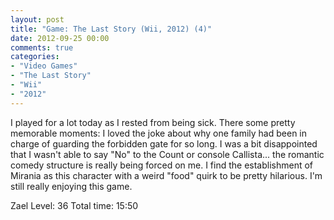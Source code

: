 ```yaml
---
layout: post
title: "Game: The Last Story (Wii, 2012) (4)"
date: 2012-09-25 00:00
comments: true
categories:
- "Video Games"
- "The Last Story"
- "Wii"
- "2012"
---
```


I played for a lot today as I rested from being sick. There some
pretty memorable moments: I loved the joke about why one family
had been in charge of guarding the forbidden gate for so long. I
was a bit disappointed that I wasn't able to say "No" to the
Count or console Callista... the romantic comedy structure is
really being forced on me. I find the establishment of Mirania as
this character with a weird "food" quirk to be pretty
hilarious. I'm still really enjoying this game.

Zael Level: 36
Total time: 15:50
